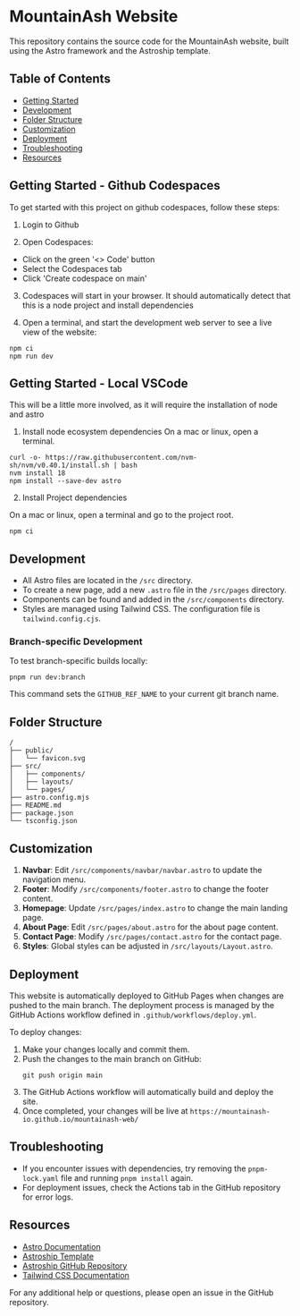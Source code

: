 # MountainAsh Website

This repository contains the source code for the MountainAsh website, built using the Astro framework and the Astroship template.

## Table of Contents

- [Getting Started](#getting-started)
- [Development](#development)
- [Folder Structure](#folder-structure)
- [Customization](#customization)
- [Deployment](#deployment)
- [Troubleshooting](#troubleshooting)
- [Resources](#resources)

## Getting Started - Github Codespaces

To get started with this project on github codespaces, follow these steps:
1. Login to Github

2. Open Codespaces:
- Click on the green '<> Code' button
- Select the Codespaces tab
- Click 'Create codespace on main'

3. Codespaces will start in your browser.
It should automatically detect that this is a node project and install dependencies

3. Open a terminal, and start the development web server to see a live view of the website:
```
npm ci
npm run dev
```

## Getting Started - Local VSCode

This will be a little more involved, as it will require the installation of node and astro

1. Install node ecosystem dependencies
On a mac or linux, open a terminal.

```
curl -o- https://raw.githubusercontent.com/nvm-sh/nvm/v0.40.1/install.sh | bash
nvm install 18
npm install --save-dev astro
```

2. Install Project dependencies

On a mac or linux, open a terminal and go to the project root.
```
npm ci
```

## Development

- All Astro files are located in the `/src` directory.
- To create a new page, add a new `.astro` file in the `/src/pages` directory.
- Components can be found and added in the `/src/components` directory.
- Styles are managed using Tailwind CSS. The configuration file is `tailwind.config.cjs`.

### Branch-specific Development

To test branch-specific builds locally:
```
pnpm run dev:branch
```

This command sets the `GITHUB_REF_NAME` to your current git branch name.

## Folder Structure

```
/
├── public/
│   └── favicon.svg
├── src/
│   ├── components/
│   ├── layouts/
│   └── pages/
├── astro.config.mjs
├── README.md
├── package.json
└── tsconfig.json
```

## Customization

1. **Navbar**: Edit `/src/components/navbar/navbar.astro` to update the navigation menu.
2. **Footer**: Modify `/src/components/footer.astro` to change the footer content.
3. **Homepage**: Update `/src/pages/index.astro` to change the main landing page.
4. **About Page**: Edit `/src/pages/about.astro` for the about page content.
5. **Contact Page**: Modify `/src/pages/contact.astro` for the contact page.
6. **Styles**: Global styles can be adjusted in `/src/layouts/Layout.astro`.

## Deployment

This website is automatically deployed to GitHub Pages when changes are pushed to the main branch. The deployment process is managed by the GitHub Actions workflow defined in `.github/workflows/deploy.yml`.

To deploy changes:

1. Make your changes locally and commit them.
2. Push the changes to the main branch on GitHub:
   ```
   git push origin main
   ```
3. The GitHub Actions workflow will automatically build and deploy the site.
4. Once completed, your changes will be live at `https://mountainash-io.github.io/mountainash-web/`

## Troubleshooting

- If you encounter issues with dependencies, try removing the `pnpm-lock.yaml` file and running `pnpm install` again.
- For deployment issues, check the Actions tab in the GitHub repository for error logs.

## Resources

- [Astro Documentation](https://docs.astro.build/en/getting-started/)
- [Astroship Template](https://astroship.web3templates.com/)
- [Astroship GitHub Repository](https://github.com/surjithctly/astroship)
- [Tailwind CSS Documentation](https://tailwindcss.com/docs)

For any additional help or questions, please open an issue in the GitHub repository.